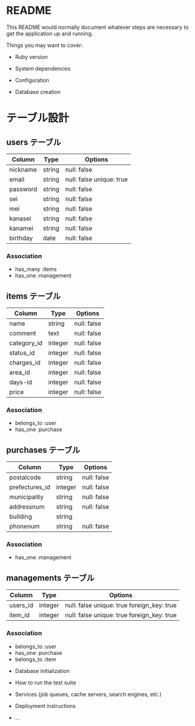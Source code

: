 # README

This README would normally document whatever steps are necessary to get the
application up and running.

Things you may want to cover:

* Ruby version

* System dependencies

* Configuration

* Database creation

# テーブル設計

## users テーブル

| Column   | Type   | Options     |
| -------- | ------ | ----------- |
| nickname | string | null: false |
| email    | string | null: false unique: true|
| password | string | null: false |
| sei      | string | null: false |
| mei      | string | null: false |
| kanasei  | string | null: false |
| kanamei  | string | null: false |
| birthday |  date  | null: false |

### Association

- has_many :items
- has_one :management

## items テーブル

| Column     | Type       | Options     |
| -------    | ---------- | ------------|
| name       | string     | null: false |
| comment    | text       | null: false |
| category_id| integer    | null: false |
| status_id  | integer    | null: false |
| charges_id | integer    | null: false |
| area_id    | integer    | null: false |
| days-id    | integer    | null: false |
| price      | integer    | null: false |

### Association

- belongs_to :user
- has_one :purchase

## purchases テーブル

| Column          | Type       | Options                        |
| -------         | ---------- | ------------------------------ |
| postalcode      | string  | null: false |
| prefectures_id  | integer | null: false |
| municipality    | string  | null: false |
| addressnum      | string  | null: false |
| building        | string  |             |
| phonenum        | string  | null: false |

### Association

- has_one :management


## managements テーブル

| Column   | Type       | Options     |
| -------  | ---------- | ----------- |
| users_id | integer    | null: false unique: true foreign_key: true|
| item_id  | integer    | null: false unique: true foreign_key: true|

### Association

- belongs_to :user
- has_one :purchase
- belongs_to :item


* Database initialization

* How to run the test suite

* Services (job queues, cache servers, search engines, etc.)

* Deployment instructions

* ...
